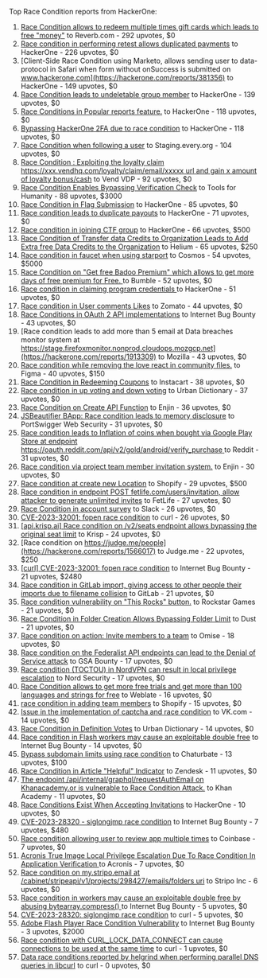 Top Race Condition reports from HackerOne:

1. [Race Condition allows to redeem multiple times gift cards which leads to free "money"](https://hackerone.com/reports/759247) to Reverb.com - 292 upvotes, $0
2. [Race condition in performing retest allows duplicated payments](https://hackerone.com/reports/429026) to HackerOne - 226 upvotes, $0
3. [Client-Side Race Condition using Marketo, allows sending user to data-protocol in Safari when form without onSuccess is submitted on www.hackerone.com](https://hackerone.com/reports/381356) to HackerOne - 149 upvotes, $0
4. [Race Condition leads to undeletable group member](https://hackerone.com/reports/604534) to HackerOne - 139 upvotes, $0
5. [Race Conditions in Popular reports feature.](https://hackerone.com/reports/146845) to HackerOne - 118 upvotes, $0
6. [Bypassing HackerOne 2FA due to race condition](https://hackerone.com/reports/2598548) to HackerOne - 118 upvotes, $0
7. [Race Condition when following a user](https://hackerone.com/reports/927384) to Staging.every.org - 104 upvotes, $0
8. [Race Condition : Exploiting the loyalty claim https://xxx.vendhq.com/loyalty/claim/email/xxxxx url and gain x amount of loyalty bonus/cash](https://hackerone.com/reports/331940) to Vend VDP - 92 upvotes, $0
9. [Race Condition Enables Bypassing Verification Check](https://hackerone.com/reports/2110030) to Tools for Humanity - 88 upvotes, $3000
10. [Race Condition in Flag Submission](https://hackerone.com/reports/454949) to HackerOne - 85 upvotes, $0
11. [Race condition leads to duplicate payouts](https://hackerone.com/reports/220445) to HackerOne - 71 upvotes, $0
12. [Race condition in joining CTF group](https://hackerone.com/reports/1540969) to HackerOne - 66 upvotes, $500
13. [Race Condition of Transfer data Credits to Organization Leads to Add Extra free Data Credits to the Organization](https://hackerone.com/reports/974892) to Helium - 65 upvotes, $250
14. [Race condition in faucet when using starport](https://hackerone.com/reports/1438052) to Cosmos - 54 upvotes, $5000
15. [Race Condition on "Get free Badoo Premium" which allows to get more days of free premium for Free. ](https://hackerone.com/reports/1037430) to Bumble - 52 upvotes, $0
16. [Race condition in claiming program credentials ](https://hackerone.com/reports/488985) to HackerOne - 51 upvotes, $0
17. [Race condition in User comments  Likes](https://hackerone.com/reports/1409913) to Zomato - 44 upvotes, $0
18. [Race Conditions in OAuth 2 API implementations](https://hackerone.com/reports/55140) to Internet Bug Bounty - 43 upvotes, $0
19. [Race condition leads to add more than 5 email at Data breaches monitor system at https://stage.firefoxmonitor.nonprod.cloudops.mozgcp.net](https://hackerone.com/reports/1913309) to Mozilla - 43 upvotes, $0
20. [Race condition while removing the love react in community files.](https://hackerone.com/reports/996141) to Figma - 40 upvotes, $150
21. [Race Condition in Redeeming Coupons](https://hackerone.com/reports/157996) to Instacart - 38 upvotes, $0
22. [Race condition in up voting and down voting](https://hackerone.com/reports/183837) to Urban Dictionary - 37 upvotes, $0
23. [Race Condition on Create API Function](https://hackerone.com/reports/2682392) to Enjin - 36 upvotes, $0
24. [JSBeautifier BApp: Race condition leads to memory disclosure](https://hackerone.com/reports/187134) to PortSwigger Web Security - 31 upvotes, $0
25. [Race condition leads to Inflation of coins when bought via Google Play Store at endpoint https://oauth.reddit.com/api/v2/gold/android/verify_purchase ](https://hackerone.com/reports/801743) to Reddit - 31 upvotes, $0
26. [Race condition via project team member invitation system.](https://hackerone.com/reports/1108291) to Enjin - 30 upvotes, $0
27. [Race condition at create new Location](https://hackerone.com/reports/413759) to Shopify - 29 upvotes, $500
28. [Race condition in endpoint POST fetlife.com/users/invitation, allow attacker to generate unlimited invites](https://hackerone.com/reports/1460373) to FetLife - 27 upvotes, $0
29. [Race Condition in account survey](https://hackerone.com/reports/165570) to Slack - 26 upvotes, $0
30. [CVE-2023-32001: fopen race condition](https://hackerone.com/reports/2039870) to curl - 26 upvotes, $0
31. [[api.krisp.ai] Race condition on /v2/seats endpoint allows bypassing the original seat limit](https://hackerone.com/reports/1418419) to Krisp - 24 upvotes, $0
32. [Race condition on https://judge.me/people](https://hackerone.com/reports/1566017) to Judge.me  - 22 upvotes, $250
33. [[curl] CVE-2023-32001: fopen race condition](https://hackerone.com/reports/2078571) to Internet Bug Bounty - 21 upvotes, $2480
34. [Race condition in GitLab import, giving access to other people their imports due to filename collision](https://hackerone.com/reports/214028) to GitLab - 21 upvotes, $0
35. [Race condition vulnerability on "This Rocks" button.](https://hackerone.com/reports/474021) to Rockstar Games - 21 upvotes, $0
36. [Race Condition in Folder Creation Allows Bypassing Folder Limit](https://hackerone.com/reports/3104355) to Dust - 21 upvotes, $0
37. [Race condition on action: Invite members to a team](https://hackerone.com/reports/1285538) to Omise - 18 upvotes, $0
38. [Race condition on the Federalist API endpoints can lead to the Denial of Service attack](https://hackerone.com/reports/249319) to GSA Bounty - 17 upvotes, $0
39. [Race condition (TOCTOU) in NordVPN can result in local privilege escalation](https://hackerone.com/reports/768110) to Nord Security - 17 upvotes, $0
40. [Race Condition allows to get more free trials and get more than 100 languages and strings for free](https://hackerone.com/reports/1087188) to Weblate - 16 upvotes, $0
41. [race condition in adding team members](https://hackerone.com/reports/176127) to Shopify - 15 upvotes, $0
42. [Issue in the implementation of captcha and race condition](https://hackerone.com/reports/67562) to VK.com - 14 upvotes, $0
43. [Race Condition in Definition Votes](https://hackerone.com/reports/152717) to Urban Dictionary - 14 upvotes, $0
44. [Race condition in Flash workers may cause an exploitabl​e double free](https://hackerone.com/reports/37240) to Internet Bug Bounty - 14 upvotes, $0
45. [Bypass subdomain limits using race condition](https://hackerone.com/reports/395351) to Chaturbate - 13 upvotes, $100
46. [Race Condition in Article "Helpful" Indicator](https://hackerone.com/reports/109485) to Zendesk - 11 upvotes, $0
47. [The endpoint /api/internal/graphql/requestAuthEmail on Khanacademy.or is vulnerable to Race Condition Attack.](https://hackerone.com/reports/1293377) to Khan Academy - 11 upvotes, $0
48. [Race Conditions Exist When Accepting Invitations](https://hackerone.com/reports/119354) to HackerOne - 10 upvotes, $0
49. [ CVE-2023-28320 - siglongjmp race condition](https://hackerone.com/reports/1990421) to Internet Bug Bounty - 7 upvotes, $480
50. [Race condition allowing user to review app multiple times](https://hackerone.com/reports/106360) to Coinbase - 7 upvotes, $0
51. [Acronis True Image Local Privilege Escalation Due To Race Condition In Application Verification ](https://hackerone.com/reports/1251464) to Acronis - 7 upvotes, $0
52. [Race condition on my.stripo.email at /cabinet/stripeapi/v1/projects/298427/emails/folders uri](https://hackerone.com/reports/994051) to Stripo Inc - 6 upvotes, $0
53. [Race condition in workers may cause an exploitable double free by abusing bytearray.compress()  ](https://hackerone.com/reports/47227) to Internet Bug Bounty - 5 upvotes, $0
54. [CVE-2023-28320: siglongjmp race condition](https://hackerone.com/reports/1929597) to curl - 5 upvotes, $0
55. [Adobe Flash Player Race Condition Vulnerability](https://hackerone.com/reports/119657) to Internet Bug Bounty - 3 upvotes, $2000
56. [Race condition with CURL_LOCK_DATA_CONNECT can cause connections to be used at the same time](https://hackerone.com/reports/724134) to curl - 1 upvotes, $0
57. [Data race conditions reported by helgrind when performing parallel DNS queries in libcurl](https://hackerone.com/reports/1019457) to curl - 0 upvotes, $0
